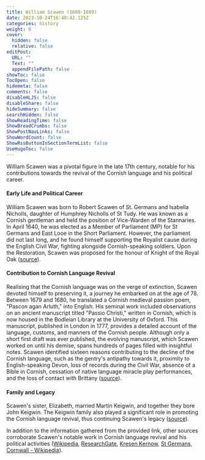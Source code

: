 ```yaml
---
title: William Scawen (1600-1689)
date: 2023-10-24T16:40:42.125Z
categories: history
weight: 0
cover:
  hidden: false
  relative: false
editPost:
  URL: ""
  Text: ""
  appendFilePath: false
showToc: false
TocOpen: false
hidemeta: false
comments: false
disableHLJS: false
disableShare: false
hideSummary: false
searchHidden: false
ShowReadingTime: false
ShowBreadCrumbs: false
ShowPostNavLinks: false
ShowWordCount: false
ShowRssButtonInSectionTermList: false
UseHugoToc: false
---
```

William Scawen was a pivotal figure in the late 17th century, notable for his contributions towards the revival of the Cornish language and his political career.

#### Early Life and Political Career
William Scawen was born to Robert Scawen of St. Germans and Isabella Nicholls, daughter of Humphrey Nicholls of St Tudy. He was known as a Cornish gentleman and held the position of Vice-Warden of the Stannaries. In April 1640, he was elected as a Member of Parliament (MP) for St Germans and East Looe in the Short Parliament. However, the parliament did not last long, and he found himself supporting the Royalist cause during the English Civil War, fighting alongside Cornish-speaking soldiers. Upon the Restoration, Scawen was proposed for the honour of Knight of the Royal Oak ([source](https://en.wikipedia.org/wiki/William_Scawen)).

#### Contribution to Cornish Language Revival
Realising that the Cornish language was on the verge of extinction, Scawen devoted himself to preserving it, a journey he embarked on at the age of 78. Between 1679 and 1680, he translated a Cornish medieval passion poem, "Pascon agan Arluth," into English. His seminal work included observations on an ancient manuscript titled "Passio Christi," written in Cornish, which is now housed in the Bodleian Library at the University of Oxford. This manuscript, published in London in 1777, provides a detailed account of the language, customs, and manners of the Cornish people. Although only a short first draft was ever published, the evolving manuscript, which Scawen worked on until his demise, spans hundreds of pages filled with insightful notes. Scawen identified sixteen reasons contributing to the decline of the Cornish language, such as the gentry's antipathy towards it, proximity to English-speaking Devon, loss of records during the Civil War, absence of a Bible in Cornish, cessation of native language miracle play performances, and the loss of contact with Brittany ([source](https://en.wikipedia.org/wiki/William_Scawen)).

#### Family and Legacy
Scawen's sister, Elizabeth, married Martin Keigwin, and together they bore John Keigwin. The Keigwin family also played a significant role in promoting the Cornish language revival, thus continuing Scawen's legacy ([source](https://en.wikipedia.org/wiki/William_Scawen)).

In addition to the information gathered from the provided link, other sources corroborate Scawen's notable work in Cornish language revival and his political activities ([Wikipedia](https://en.wikipedia.org/wiki/William_Scawen), [ResearchGate](https://www.researchgate.net/publication/328159746_William_Scawen_1600-1689_-_A_Neglected_Cornish_Patriot_and_Linguistic_Pioneer), [Kresen Kernow](https://kresenkernow.org/cornish-language-and-culture/), [St Germans, Cornwall - Wikipedia](https://en.wikipedia.org/wiki/St_Germans,_Cornwall)).